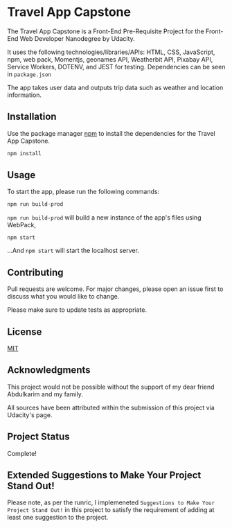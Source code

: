 # Travel App Capstone

The Travel App Capstone is a Front-End Pre-Requisite Project for the Front-End Web Developer Nanodegree by Udacity.

It uses the following technologies/libraries/APIs: HTML, CSS, JavaScript, npm, web pack, Momentjs, geonames API, Weatherbit API, Pixabay API, Service Workers, DOTENV, and JEST for testing.
Dependencies can be seen in `package.json`

The app takes user data and outputs trip data such as weather and location information.
## Installation

Use the package manager [npm](https://www.npmjs.com/) to install the dependencies for the Travel App Capstone.

```bash
npm install
```

## Usage
To start the app, please run the following commands:
```js
npm run build-prod
```
`npm run build-prod` will build a new instance of the app's files using WebPack,
```
npm start
```
...And `npm start` will start the localhost server.

## Contributing
Pull requests are welcome. For major changes, please open an issue first to discuss what you would like to change.

Please make sure to update tests as appropriate.

## License
[MIT](https://choosealicense.com/licenses/mit/)

## Acknowledgments

This project would not be possible without the support of my dear friend Abdulkarim and my family.

All sources have been attributed within the submission of this project via Udacity's page.

## Project Status
Complete!

## Extended Suggestions to Make Your Project Stand Out!
Please note, as per the runric, I implemeneted `Suggestions to Make Your Project Stand Out!` in this project to satisfy the requirement of adding at least one suggestion to the project.